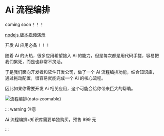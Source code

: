 # Ai 流程编排

coming soon！！！

[nodejs 版本视频演示](https://www.bilibili.com/video/BV1i1421r7ri/)

开发 Ai 应用必备！！！

随着 Ai 的火热，很多应用希望接入 Ai 的能力，但是每次都是用代码手搓，容易把我们累死，而是也非常不灵活。

于是我们面向开发者和软件开发公司，做了一个 Ai 流程编排功能，结合知识库，通过拖动配置，很容易就能完成一个 Ai 的核心流程。

因此如果你需要开发 Ai 相关应用，这个可能会给你带来巨大的帮助。

![流程编排](/show/flow.jpeg){data-zoomable}

::: warning 注意

Ai 流程编排+知识库需要单独购买，预售 999 元

:::
